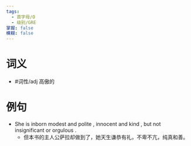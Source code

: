 ```yaml
---
tags:
  - 首字母/O
  - 级别/GRE
掌握: false
模糊: false
---
```

# 词义
- #词性/adj  高傲的
# 例句
- She is inborn modest and polite , innocent and kind , but not insignificant or orgulous .
	- 但本书的主人公萨拉却做到了，她天生谦恭有礼，不卑不亢，纯真和善。
